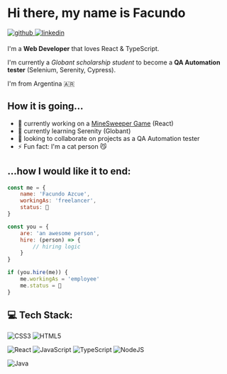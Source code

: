 # Hi there, my name is Facundo 
<a href="https://github.com/fazcue">
<img src=https://img.shields.io/badge/github-%2324292e.svg?&style=for-the-badge&logo=github&logoColor=white alt=github style="margin-bottom: 5px;" />
</a>
<a href="https://linkedin.com/in/facundo-azcue" target="_blank">
<img src=https://img.shields.io/badge/linkedin-%231E77B5.svg?&style=for-the-badge&logo=linkedin&logoColor=white alt=linkedin style="margin-bottom: 5px;" />
</a>

I'm a **Web Developer** that loves React & TypeScript.

I'm currently a _Globant scholarship student_ to become a **QA Automation tester** (Selenium, Serenity, Cypress).

I'm from Argentina 🇦🇷

## How it is going...

- 🔭 currently working on a [MineSweeper Game](https://github.com/fazcue/minesweeperGame) (React)
- 🌱 currently learning Serenity (Globant)
- 👯 looking to collaborate on projects as a QA Automation tester
- ⚡ Fun fact: I'm a cat person 😼


## ...how I would like it to end:
```javascript
const me = { 
    name: 'Facundo Azcue',
    workingAs: 'freelancer',
    status: 🫠
}

const you = { 
    are: 'an awesome person',
    hire: (person) => {
        // hiring logic
    }
}

if (you.hire(me)) {
    me.workingAs = 'employee'
    me.status = 🤗
}
```

## 💻 Tech Stack:
![CSS3](https://img.shields.io/badge/css3-%231572B6.svg?style=for-the-badge&logo=css3&logoColor=white)
![HTML5](https://img.shields.io/badge/html5-%23E34F26.svg?style=for-the-badge&logo=html5&logoColor=white)

![React](https://img.shields.io/badge/react-%2320232a.svg?style=for-the-badge&logo=react&logoColor=%2361DAFB)
![JavaScript](https://img.shields.io/badge/javascript-%23323330.svg?style=for-the-badge&logo=javascript&logoColor=%23F7DF1E)
![TypeScript](https://img.shields.io/badge/typescript-%23007ACC.svg?style=for-the-badge&logo=typescript&logoColor=white)
![NodeJS](https://img.shields.io/badge/node.js-6DA55F?style=for-the-badge&logo=node.js&logoColor=white)

![Java](https://img.shields.io/badge/java-%23ED8B00.svg?style=for-the-badge&logo=openjdk&logoColor=white)
